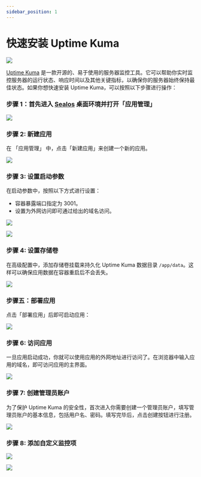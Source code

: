 ```yaml
---
sidebar_position: 1
---
```


# 快速安装 Uptime Kuma

![](../images/uptimekuma_img-0.png)

[Uptime Kuma](https://github.com/louislam/uptime-kuma) 是一款开源的、易于使用的服务器监控工具。它可以帮助你实时监控服务器的运行状态、响应时间以及其他关键指标，以确保你的服务器始终保持最佳状态。如果你想快速安装 Uptime Kuma，可以按照以下步骤进行操作：

### 步骤 1：首先进入 [Sealos](https://cloud.sealos.io) 桌面环境并打开「应用管理」

![](../images/uptimekuma_img-1.png)

### 步骤 2: 新建应用

在 「应用管理」 中，点击「新建应用」来创建一个新的应用。

![](../images/uptimekuma_img-2.png)

### 步骤 3: 设置启动参数

在启动参数中，按照以下方式进行设置：

- 容器暴露端口指定为 3001。
- 设置为外网访问即可通过给出的域名访问。

![](../images/uptimekuma_img-3.png)

![](../images/uptimekuma_img-4.png)

### 步骤 4: 设置存储卷

在高级配置中，添加存储卷挂载来持久化 Uptime Kuma 数据目录 `/app/data`。这样可以确保应用数据在容器重启后不会丢失。

![](../images/uptimekuma_img-5.png)

### 步骤五：部署应用

点击「部署应用」后即可启动应用：

![](../images/uptimekuma_img-6.png)

### 步骤 6: 访问应用

一旦应用启动成功，你就可以使用应用的外网地址进行访问了。在浏览器中输入应用的域名，即可访问应用的主界面。

![](../images/uptimekuma_img-7.png)

### 步骤 7: 创建管理员账户

为了保护 Uptime Kuma 的安全性，首次进入你需要创建一个管理员账户，填写管理员账户的基本信息，包括用户名、密码。填写完毕后，点击创建按钮进行注册。

![](../images/uptimekuma_img-8.png)

### 步骤 8: 添加自定义监控项

![](../images/uptimekuma_img-9.png)

![](../images/uptimekuma_img-10.png)